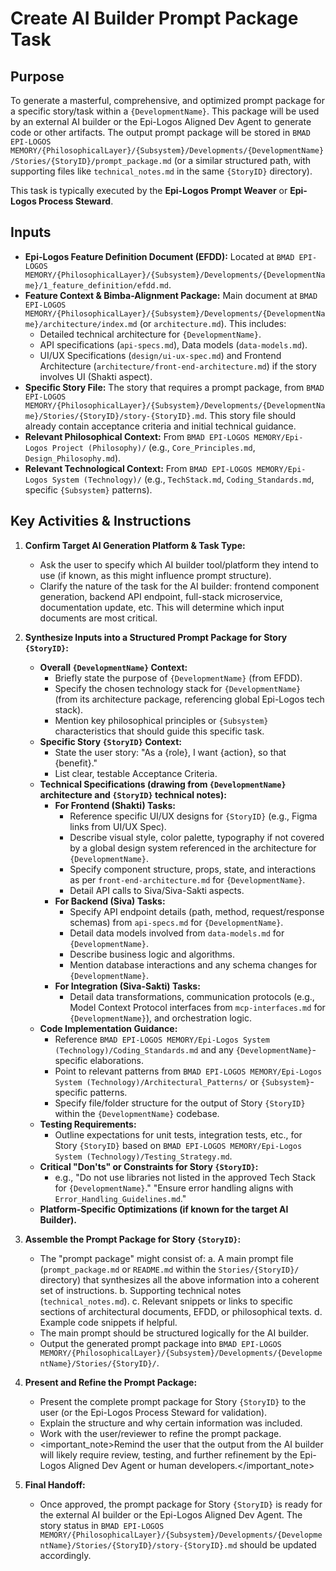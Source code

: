 # Create AI Builder Prompt Package Task

## Purpose

To generate a masterful, comprehensive, and optimized prompt package for a specific story/task within a `{DevelopmentName}`. This package will be used by an external AI builder or the Epi-Logos Aligned Dev Agent to generate code or other artifacts. The output prompt package will be stored in `BMAD EPI-LOGOS MEMORY/{PhilosophicalLayer}/{Subsystem}/Developments/{DevelopmentName}/Stories/{StoryID}/prompt_package.md` (or a similar structured path, with supporting files like `technical_notes.md` in the same `{StoryID}` directory).

This task is typically executed by the **Epi-Logos Prompt Weaver** or **Epi-Logos Process Steward**.

## Inputs

- **Epi-Logos Feature Definition Document (EFDD):** Located at `BMAD EPI-LOGOS MEMORY/{PhilosophicalLayer}/{Subsystem}/Developments/{DevelopmentName}/1_feature_definition/efdd.md`.
- **Feature Context & Bimba-Alignment Package:** Main document at `BMAD EPI-LOGOS MEMORY/{PhilosophicalLayer}/{Subsystem}/Developments/{DevelopmentName}/architecture/index.md` (or `architecture.md`). This includes:
    - Detailed technical architecture for `{DevelopmentName}`.
    - API specifications (`api-specs.md`), Data models (`data-models.md`).
    - UI/UX Specifications (`design/ui-ux-spec.md`) and Frontend Architecture (`architecture/front-end-architecture.md`) if the story involves UI (Shakti aspect).
- **Specific Story File:** The story that requires a prompt package, from `BMAD EPI-LOGOS MEMORY/{PhilosophicalLayer}/{Subsystem}/Developments/{DevelopmentName}/Stories/{StoryID}/story-{StoryID}.md`. This story file should already contain acceptance criteria and initial technical guidance.
- **Relevant Philosophical Context:** From `BMAD EPI-LOGOS MEMORY/Epi-Logos Project (Philosophy)/` (e.g., `Core_Principles.md`, `Design_Philosophy.md`).
- **Relevant Technological Context:** From `BMAD EPI-LOGOS MEMORY/Epi-Logos System (Technology)/` (e.g., `TechStack.md`, `Coding_Standards.md`, specific `{Subsystem}` patterns).

## Key Activities & Instructions

1.  **Confirm Target AI Generation Platform & Task Type:**

    - Ask the user to specify which AI builder tool/platform they intend to use (if known, as this might influence prompt structure).
    - Clarify the nature of the task for the AI builder: frontend component generation, backend API endpoint, full-stack microservice, documentation update, etc. This will determine which input documents are most critical.

2.  **Synthesize Inputs into a Structured Prompt Package for Story `{StoryID}`:**

    - **Overall `{DevelopmentName}` Context:**
      - Briefly state the purpose of `{DevelopmentName}` (from EFDD).
      - Specify the chosen technology stack for `{DevelopmentName}` (from its architecture package, referencing global Epi-Logos tech stack).
      - Mention key philosophical principles or `{Subsystem}` characteristics that should guide this specific task.
    - **Specific Story `{StoryID}` Context:**
      - State the user story: "As a {role}, I want {action}, so that {benefit}."
      - List clear, testable Acceptance Criteria.
    - **Technical Specifications (drawing from `{DevelopmentName}` architecture and `{StoryID}` technical notes):**
      - **For Frontend (Shakti) Tasks:**
        - Reference specific UI/UX designs for `{StoryID}` (e.g., Figma links from UI/UX Spec).
        - Describe visual style, color palette, typography if not covered by a global design system referenced in the architecture for `{DevelopmentName}`.
        - Specify component structure, props, state, and interactions as per `front-end-architecture.md` for `{DevelopmentName}`.
        - Detail API calls to Siva/Siva-Sakti aspects.
      - **For Backend (Siva) Tasks:**
        - Specify API endpoint details (path, method, request/response schemas) from `api-specs.md` for `{DevelopmentName}`.
        - Detail data models involved from `data-models.md` for `{DevelopmentName}`.
        - Describe business logic and algorithms.
        - Mention database interactions and any schema changes for `{DevelopmentName}`.
      - **For Integration (Siva-Sakti) Tasks:**
        - Detail data transformations, communication protocols (e.g., Model Context Protocol interfaces from `mcp-interfaces.md` for `{DevelopmentName}`), and orchestration logic.
    - **Code Implementation Guidance:**
      - Reference `BMAD EPI-LOGOS MEMORY/Epi-Logos System (Technology)/Coding_Standards.md` and any `{DevelopmentName}`-specific elaborations.
      - Point to relevant patterns from `BMAD EPI-LOGOS MEMORY/Epi-Logos System (Technology)/Architectural_Patterns/` or `{Subsystem}`-specific patterns.
      - Specify file/folder structure for the output of Story `{StoryID}` within the `{DevelopmentName}` codebase.
    - **Testing Requirements:**
      - Outline expectations for unit tests, integration tests, etc., for Story `{StoryID}` based on `BMAD EPI-LOGOS MEMORY/Epi-Logos System (Technology)/Testing_Strategy.md`.
    - **Critical "Don'ts" or Constraints for Story `{StoryID}`:**
      - e.g., "Do not use libraries not listed in the approved Tech Stack for `{DevelopmentName}`." "Ensure error handling aligns with `Error_Handling_Guidelines.md`."
    - **Platform-Specific Optimizations (if known for the target AI Builder).**

3.  **Assemble the Prompt Package for Story `{StoryID}`:**

    - The "prompt package" might consist of:
        a.  A main prompt file (`prompt_package.md` or `README.md` within the `Stories/{StoryID}/` directory) that synthesizes all the above information into a coherent set of instructions.
        b.  Supporting technical notes (`technical_notes.md`).
        c.  Relevant snippets or links to specific sections of architectural documents, EFDD, or philosophical texts.
        d.  Example code snippets if helpful.
    - The main prompt should be structured logically for the AI builder.
    - Output the generated prompt package into `BMAD EPI-LOGOS MEMORY/{PhilosophicalLayer}/{Subsystem}/Developments/{DevelopmentName}/Stories/{StoryID}/`.

4.  **Present and Refine the Prompt Package:**

    - Present the complete prompt package for Story `{StoryID}` to the user (or the Epi-Logos Process Steward for validation).
    - Explain the structure and why certain information was included.
    - Work with the user/reviewer to refine the prompt package.
    - <important_note>Remind the user that the output from the AI builder will likely require review, testing, and further refinement by the Epi-Logos Aligned Dev Agent or human developers.</important_note>

5.  **Final Handoff:**
    - Once approved, the prompt package for Story `{StoryID}` is ready for the external AI builder or the Epi-Logos Aligned Dev Agent. The story status in `BMAD EPI-LOGOS MEMORY/{PhilosophicalLayer}/{Subsystem}/Developments/{DevelopmentName}/Stories/{StoryID}/story-{StoryID}.md` should be updated accordingly.
